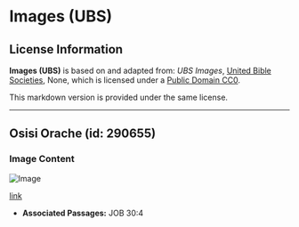 # Images (UBS)

## License Information

**Images (UBS)** is based on and adapted from: _UBS Images_, [United Bible Societies](https://unitedbiblesocieties.org/), None, which is licensed under a [Public Domain CC0](https://creativecommons.org/public-domain/cc0/).

This markdown version is provided under the same license.



--------------------------------

## Osisi Orache (id: 290655)

### Image Content

![Image](https://cdn.aquifer.bible/aquifer-content/resources/Media/WEB-0688_orache_shrub.jpg)

[link](https://cdn.aquifer.bible/aquifer-content/resources/Media/WEB-0688_orache_shrub.jpg)

* **Associated Passages:** JOB 30:4

